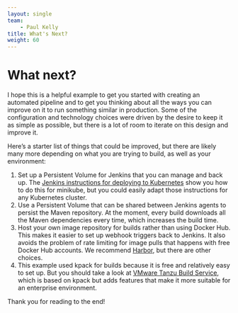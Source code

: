 ```yaml
---
layout: single
team:
    - Paul Kelly
title: What's Next?
weight: 60
---
```


# What next?

I hope this is a helpful example to get you started with creating an automated pipeline and to get you thinking about all the ways you can improve on it to run something similar in production. Some of the configuration and technology choices were driven by the desire to keep it as simple as possible, but there is a lot of room to iterate on this design and improve it.

Here’s a starter list of things that could be improved, but there are likely many more depending on what you are trying to build, as well as your environment:

1. Set up a Persistent Volume for Jenkins that you can manage and back up. The [Jenkins instructions for deploying to Kubernetes](https://www.jenkins.io/doc/book/installing/kubernetes/) show you how to do this for minikube, but you could easily adapt those instructions for any Kubernetes cluster.
2. Use a Persistent Volume that can be shared between Jenkins agents to persist the Maven repository. At the moment, every build downloads all the Maven dependencies every time, which increases the build time.
3. Host your own image repository for builds rather than using Docker Hub. This makes it easier to set up webhook triggers back to Jenkins. It also avoids the problem of rate limiting for image pulls that happens with free Docker Hub accounts. We recommend [Harbor](https://goharbor.io), but there are other choices.
4. This example used kpack for builds because it is free and relatively easy to set up. But you should take a look at [VMware Tanzu Build Service](https://docs.vmware.com/en/VMware-Tanzu-Build-Service/index.html), which is based on kpack but adds features that make it more suitable for an enterprise environment.

Thank you for reading to the end!

